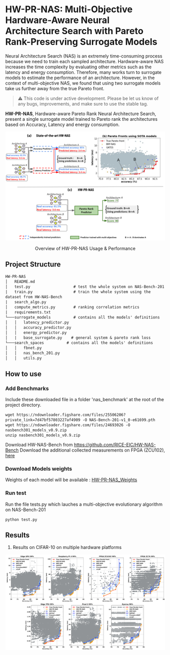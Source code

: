 # HW-PR-NAS: Multi-Objective Hardware-Aware Neural Architecture Search with Pareto Rank-Preserving Surrogate Models 
Neural Architecture Search (NAS) is an extremely time-consuming process because we need to train each sampled architecture. Hardware-aware NAS increases the time complexity by evaluating other metrics such as the latency and energy consumption. Therefore, many works turn to surrogate models to estimate the performance of an architecture. However, in the context of multi-objective NAS, we found that using two surrogate models take us further away from the true Pareto front. 

> :warning: This code is under active development. Please be let us know of any bugs, improvements, and make sure to use the stable tag. 

**HW-PR-NAS**, Hardware-aware Pareto Rank Neural Architecture Search, present a single surrogate model trained to Pareto rank the architectures based on Accuracy, Latency and energy consumption. 

<img src="Figures/motivation.png">
<p align="center">Overview of HW-PR-NAS Usage & Performance</p>

## Project Structure
```
HW-PR-NAS
│   README.md
│   test.py                   # test the whole system on NAS-Bench-201 
|   train.py                  # train the whole system using the dataset from HW-NAS-Bench 
|   search_algo.py
│   compute_metrics.py        # ranking correlation metrics
|   requirements.txt 
└───surrogate_models          # contains all the models' definitions 
│   │   latency_predictor.py 
│   │   accuracy_predictor.py 
│   │   energy_predictor.py 
│   |   base_surrogate.py    # general system & pareto rank loss 
└───search_spaces          # contains all the models' definitions 
│   │   fbnet.py 
│   │   nas_bench_201.py 
│   │   utils.py 
```

## How to use
### Add Benchmarks 
Include these downloaded file in a folder 'nas_benchmark' at the root of the project directory.
``` 
wget https://ndownloader.figshare.com/files/25506206?private_link=7d47bf57803227af4909 -O NAS-Bench-201-v1_0-e61699.pth
wget https://ndownloader.figshare.com/files/24693026 -O nasbench301_models_v0.9.zip
unzip nasbench301_models_v0.9.zip
```

Download HW-NAS-Bench from https://github.com/RICE-EIC/HW-NAS-Bench
Download the additional collected measurements on FPGA (ZCU102), [here](https://drive.google.com/file/d/1Yc1vQp1FiVZ8-_G1zfF9xZwkAuQB2XCR/view?usp=sharing) 

### Download Models weights

Weights of each model will be available : [HW-PR-NAS_Weights](https://figshare.com/articles/dataset/HW-PR-NAS_Weghts/16547724)

### Run test 
Run the file tests.py which lauches a multi-objective evolutionary algorithm on NAS-Bench-201 

```
python test.py 
```

## Results 


1. Results on CIFAR-10 on multiple hardware platforms 

<img src="Figures/cifar10.png">
 
 


 
